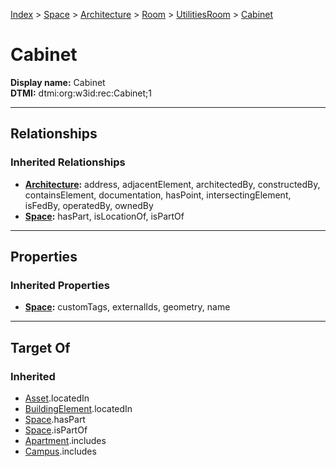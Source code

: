 [Index](../../../../Index.md) > [Space](../../../Space.md) > [Architecture](../../Architecture.md) > [Room](../Room.md) > [UtilitiesRoom](UtilitiesRoom.md) > [Cabinet](#)
# Cabinet

**Display name:** Cabinet<br />
**DTMI:** dtmi:org:w3id:rec:Cabinet;1

---

## Relationships

### Inherited Relationships
* **[Architecture](../../Architecture.md):** address, adjacentElement, architectedBy, constructedBy, containsElement, documentation, hasPoint, intersectingElement, isFedBy, operatedBy, ownedBy
* **[Space](../../../Space.md):** hasPart, isLocationOf, isPartOf

---

## Properties

### Inherited Properties
* **[Space](../../../Space.md):** customTags, externalIds, geometry, name

---

## Target Of
### Inherited
* [Asset](../../../../Asset/Asset.md).locatedIn
* [BuildingElement](../../../../BuildingElement/BuildingElement.md).locatedIn
* [Space](../../../Space.md).hasPart
* [Space](../../../Space.md).isPartOf
* [Apartment](../../../../Collection/SpaceCollection/Apartment.md).includes
* [Campus](../../../../Collection/SpaceCollection/Campus.md).includes
